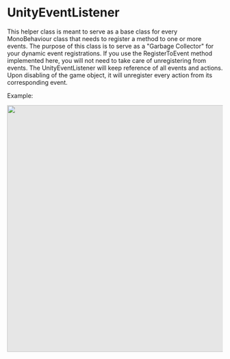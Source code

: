 # UnityEventListener
This helper class is meant to serve as a base class for every MonoBehaviour class that needs to register a method to one or more events.
The purpose of this class is to serve as a "Garbage Collector" for your dynamic event registrations.
If you use the RegisterToEvent method implemented here, you will not need to take care of unregistering from events.
The UnityEventListener will keep reference of all events and actions. Upon disabling of the game object, it will unregister every action from its corresponding event.

Example:

<img style="display: block;-webkit-user-select: none;margin: auto;cursor: zoom-in;background-color: hsl(0, 0%, 90%);transition: background-color 300ms;" src="https://i.imgur.com/CLqvMNR.png" width="531" height="577">
